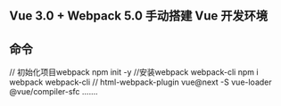 ## Vue 3.0 + Webpack 5.0 手动搭建 Vue 开发环境
## 命令
// 初始化项目webpack
npm init -y
//安装webpack webpack-cli
npm i webpack webpack-cli
//
html-webpack-plugin
vue@next -S
vue-loader
@vue/compiler-sfc
.......
